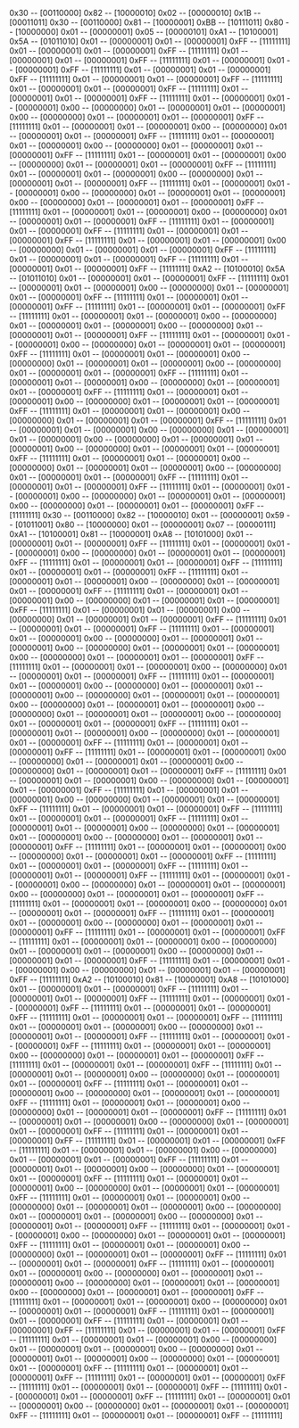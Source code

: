 0x30 -- [00110000]
0x82 -- [10000010]
0x02 -- [00000010]
0x1B -- [00011011]
0x30 -- [00110000]
0x81 -- [10000001]
0xBB -- [10111011]
0x80 -- [10000000]
0x01 -- [00000001]
0x05 -- [00000101]
0xA1 -- [10100001]
0x5A -- [01011010]
0x01 -- [00000001]
0x01 -- [00000001]
0xFF -- [11111111]
0x01 -- [00000001]
0x01 -- [00000001]
0xFF -- [11111111]
0x01 -- [00000001]
0x01 -- [00000001]
0xFF -- [11111111]
0x01 -- [00000001]
0x01 -- [00000001]
0xFF -- [11111111]
0x01 -- [00000001]
0x01 -- [00000001]
0xFF -- [11111111]
0x01 -- [00000001]
0x01 -- [00000001]
0xFF -- [11111111]
0x01 -- [00000001]
0x01 -- [00000001]
0xFF -- [11111111]
0x01 -- [00000001]
0x01 -- [00000001]
0xFF -- [11111111]
0x01 -- [00000001]
0x01 -- [00000001]
0x00 -- [00000000]
0x01 -- [00000001]
0x01 -- [00000001]
0x00 -- [00000000]
0x01 -- [00000001]
0x01 -- [00000001]
0xFF -- [11111111]
0x01 -- [00000001]
0x01 -- [00000001]
0x00 -- [00000000]
0x01 -- [00000001]
0x01 -- [00000001]
0xFF -- [11111111]
0x01 -- [00000001]
0x01 -- [00000001]
0x00 -- [00000000]
0x01 -- [00000001]
0x01 -- [00000001]
0xFF -- [11111111]
0x01 -- [00000001]
0x01 -- [00000001]
0x00 -- [00000000]
0x01 -- [00000001]
0x01 -- [00000001]
0xFF -- [11111111]
0x01 -- [00000001]
0x01 -- [00000001]
0x00 -- [00000000]
0x01 -- [00000001]
0x01 -- [00000001]
0xFF -- [11111111]
0x01 -- [00000001]
0x01 -- [00000001]
0x00 -- [00000000]
0x01 -- [00000001]
0x01 -- [00000001]
0x00 -- [00000000]
0x01 -- [00000001]
0x01 -- [00000001]
0xFF -- [11111111]
0x01 -- [00000001]
0x01 -- [00000001]
0x00 -- [00000000]
0x01 -- [00000001]
0x01 -- [00000001]
0xFF -- [11111111]
0x01 -- [00000001]
0x01 -- [00000001]
0xFF -- [11111111]
0x01 -- [00000001]
0x01 -- [00000001]
0xFF -- [11111111]
0x01 -- [00000001]
0x01 -- [00000001]
0x00 -- [00000000]
0x01 -- [00000001]
0x01 -- [00000001]
0xFF -- [11111111]
0x01 -- [00000001]
0x01 -- [00000001]
0xFF -- [11111111]
0x01 -- [00000001]
0x01 -- [00000001]
0xFF -- [11111111]
0xA2 -- [10100010]
0x5A -- [01011010]
0x01 -- [00000001]
0x01 -- [00000001]
0xFF -- [11111111]
0x01 -- [00000001]
0x01 -- [00000001]
0x00 -- [00000000]
0x01 -- [00000001]
0x01 -- [00000001]
0xFF -- [11111111]
0x01 -- [00000001]
0x01 -- [00000001]
0xFF -- [11111111]
0x01 -- [00000001]
0x01 -- [00000001]
0xFF -- [11111111]
0x01 -- [00000001]
0x01 -- [00000001]
0x00 -- [00000000]
0x01 -- [00000001]
0x01 -- [00000001]
0x00 -- [00000000]
0x01 -- [00000001]
0x01 -- [00000001]
0xFF -- [11111111]
0x01 -- [00000001]
0x01 -- [00000001]
0x00 -- [00000000]
0x01 -- [00000001]
0x01 -- [00000001]
0xFF -- [11111111]
0x01 -- [00000001]
0x01 -- [00000001]
0x00 -- [00000000]
0x01 -- [00000001]
0x01 -- [00000001]
0x00 -- [00000000]
0x01 -- [00000001]
0x01 -- [00000001]
0xFF -- [11111111]
0x01 -- [00000001]
0x01 -- [00000001]
0x00 -- [00000000]
0x01 -- [00000001]
0x01 -- [00000001]
0xFF -- [11111111]
0x01 -- [00000001]
0x01 -- [00000001]
0x00 -- [00000000]
0x01 -- [00000001]
0x01 -- [00000001]
0xFF -- [11111111]
0x01 -- [00000001]
0x01 -- [00000001]
0x00 -- [00000000]
0x01 -- [00000001]
0x01 -- [00000001]
0xFF -- [11111111]
0x01 -- [00000001]
0x01 -- [00000001]
0x00 -- [00000000]
0x01 -- [00000001]
0x01 -- [00000001]
0x00 -- [00000000]
0x01 -- [00000001]
0x01 -- [00000001]
0x00 -- [00000000]
0x01 -- [00000001]
0x01 -- [00000001]
0xFF -- [11111111]
0x01 -- [00000001]
0x01 -- [00000001]
0x00 -- [00000000]
0x01 -- [00000001]
0x01 -- [00000001]
0x00 -- [00000000]
0x01 -- [00000001]
0x01 -- [00000001]
0xFF -- [11111111]
0x01 -- [00000001]
0x01 -- [00000001]
0xFF -- [11111111]
0x01 -- [00000001]
0x01 -- [00000001]
0x00 -- [00000000]
0x01 -- [00000001]
0x01 -- [00000001]
0x00 -- [00000000]
0x01 -- [00000001]
0x01 -- [00000001]
0xFF -- [11111111]
0x30 -- [00110000]
0x82 -- [10000010]
0x01 -- [00000001]
0x59 -- [01011001]
0x80 -- [10000000]
0x01 -- [00000001]
0x07 -- [00000111]
0xA1 -- [10100001]
0x81 -- [10000001]
0xA8 -- [10101000]
0x01 -- [00000001]
0x01 -- [00000001]
0xFF -- [11111111]
0x01 -- [00000001]
0x01 -- [00000001]
0x00 -- [00000000]
0x01 -- [00000001]
0x01 -- [00000001]
0xFF -- [11111111]
0x01 -- [00000001]
0x01 -- [00000001]
0xFF -- [11111111]
0x01 -- [00000001]
0x01 -- [00000001]
0xFF -- [11111111]
0x01 -- [00000001]
0x01 -- [00000001]
0x00 -- [00000000]
0x01 -- [00000001]
0x01 -- [00000001]
0xFF -- [11111111]
0x01 -- [00000001]
0x01 -- [00000001]
0x00 -- [00000000]
0x01 -- [00000001]
0x01 -- [00000001]
0xFF -- [11111111]
0x01 -- [00000001]
0x01 -- [00000001]
0x00 -- [00000000]
0x01 -- [00000001]
0x01 -- [00000001]
0xFF -- [11111111]
0x01 -- [00000001]
0x01 -- [00000001]
0xFF -- [11111111]
0x01 -- [00000001]
0x01 -- [00000001]
0x00 -- [00000000]
0x01 -- [00000001]
0x01 -- [00000001]
0x00 -- [00000000]
0x01 -- [00000001]
0x01 -- [00000001]
0x00 -- [00000000]
0x01 -- [00000001]
0x01 -- [00000001]
0xFF -- [11111111]
0x01 -- [00000001]
0x01 -- [00000001]
0x00 -- [00000000]
0x01 -- [00000001]
0x01 -- [00000001]
0xFF -- [11111111]
0x01 -- [00000001]
0x01 -- [00000001]
0x00 -- [00000000]
0x01 -- [00000001]
0x01 -- [00000001]
0x00 -- [00000000]
0x01 -- [00000001]
0x01 -- [00000001]
0x00 -- [00000000]
0x01 -- [00000001]
0x01 -- [00000001]
0x00 -- [00000000]
0x01 -- [00000001]
0x01 -- [00000001]
0x00 -- [00000000]
0x01 -- [00000001]
0x01 -- [00000001]
0xFF -- [11111111]
0x01 -- [00000001]
0x01 -- [00000001]
0x00 -- [00000000]
0x01 -- [00000001]
0x01 -- [00000001]
0xFF -- [11111111]
0x01 -- [00000001]
0x01 -- [00000001]
0xFF -- [11111111]
0x01 -- [00000001]
0x01 -- [00000001]
0x00 -- [00000000]
0x01 -- [00000001]
0x01 -- [00000001]
0x00 -- [00000000]
0x01 -- [00000001]
0x01 -- [00000001]
0xFF -- [11111111]
0x01 -- [00000001]
0x01 -- [00000001]
0x00 -- [00000000]
0x01 -- [00000001]
0x01 -- [00000001]
0xFF -- [11111111]
0x01 -- [00000001]
0x01 -- [00000001]
0x00 -- [00000000]
0x01 -- [00000001]
0x01 -- [00000001]
0xFF -- [11111111]
0x01 -- [00000001]
0x01 -- [00000001]
0xFF -- [11111111]
0x01 -- [00000001]
0x01 -- [00000001]
0xFF -- [11111111]
0x01 -- [00000001]
0x01 -- [00000001]
0x00 -- [00000000]
0x01 -- [00000001]
0x01 -- [00000001]
0x00 -- [00000000]
0x01 -- [00000001]
0x01 -- [00000001]
0xFF -- [11111111]
0x01 -- [00000001]
0x01 -- [00000001]
0x00 -- [00000000]
0x01 -- [00000001]
0x01 -- [00000001]
0xFF -- [11111111]
0x01 -- [00000001]
0x01 -- [00000001]
0xFF -- [11111111]
0x01 -- [00000001]
0x01 -- [00000001]
0xFF -- [11111111]
0x01 -- [00000001]
0x01 -- [00000001]
0x00 -- [00000000]
0x01 -- [00000001]
0x01 -- [00000001]
0x00 -- [00000000]
0x01 -- [00000001]
0x01 -- [00000001]
0xFF -- [11111111]
0x01 -- [00000001]
0x01 -- [00000001]
0x00 -- [00000000]
0x01 -- [00000001]
0x01 -- [00000001]
0xFF -- [11111111]
0x01 -- [00000001]
0x01 -- [00000001]
0x00 -- [00000000]
0x01 -- [00000001]
0x01 -- [00000001]
0xFF -- [11111111]
0x01 -- [00000001]
0x01 -- [00000001]
0xFF -- [11111111]
0x01 -- [00000001]
0x01 -- [00000001]
0x00 -- [00000000]
0x01 -- [00000001]
0x01 -- [00000001]
0x00 -- [00000000]
0x01 -- [00000001]
0x01 -- [00000001]
0xFF -- [11111111]
0x01 -- [00000001]
0x01 -- [00000001]
0x00 -- [00000000]
0x01 -- [00000001]
0x01 -- [00000001]
0xFF -- [11111111]
0xA2 -- [10100010]
0x81 -- [10000001]
0xA8 -- [10101000]
0x01 -- [00000001]
0x01 -- [00000001]
0xFF -- [11111111]
0x01 -- [00000001]
0x01 -- [00000001]
0xFF -- [11111111]
0x01 -- [00000001]
0x01 -- [00000001]
0xFF -- [11111111]
0x01 -- [00000001]
0x01 -- [00000001]
0xFF -- [11111111]
0x01 -- [00000001]
0x01 -- [00000001]
0xFF -- [11111111]
0x01 -- [00000001]
0x01 -- [00000001]
0x00 -- [00000000]
0x01 -- [00000001]
0x01 -- [00000001]
0xFF -- [11111111]
0x01 -- [00000001]
0x01 -- [00000001]
0xFF -- [11111111]
0x01 -- [00000001]
0x01 -- [00000001]
0x00 -- [00000000]
0x01 -- [00000001]
0x01 -- [00000001]
0xFF -- [11111111]
0x01 -- [00000001]
0x01 -- [00000001]
0xFF -- [11111111]
0x01 -- [00000001]
0x01 -- [00000001]
0x00 -- [00000000]
0x01 -- [00000001]
0x01 -- [00000001]
0xFF -- [11111111]
0x01 -- [00000001]
0x01 -- [00000001]
0x00 -- [00000000]
0x01 -- [00000001]
0x01 -- [00000001]
0xFF -- [11111111]
0x01 -- [00000001]
0x01 -- [00000001]
0x00 -- [00000000]
0x01 -- [00000001]
0x01 -- [00000001]
0xFF -- [11111111]
0x01 -- [00000001]
0x01 -- [00000001]
0x00 -- [00000000]
0x01 -- [00000001]
0x01 -- [00000001]
0xFF -- [11111111]
0x01 -- [00000001]
0x01 -- [00000001]
0xFF -- [11111111]
0x01 -- [00000001]
0x01 -- [00000001]
0xFF -- [11111111]
0x01 -- [00000001]
0x01 -- [00000001]
0x00 -- [00000000]
0x01 -- [00000001]
0x01 -- [00000001]
0xFF -- [11111111]
0x01 -- [00000001]
0x01 -- [00000001]
0x00 -- [00000000]
0x01 -- [00000001]
0x01 -- [00000001]
0xFF -- [11111111]
0x01 -- [00000001]
0x01 -- [00000001]
0x00 -- [00000000]
0x01 -- [00000001]
0x01 -- [00000001]
0xFF -- [11111111]
0x01 -- [00000001]
0x01 -- [00000001]
0x00 -- [00000000]
0x01 -- [00000001]
0x01 -- [00000001]
0x00 -- [00000000]
0x01 -- [00000001]
0x01 -- [00000001]
0x00 -- [00000000]
0x01 -- [00000001]
0x01 -- [00000001]
0xFF -- [11111111]
0x01 -- [00000001]
0x01 -- [00000001]
0x00 -- [00000000]
0x01 -- [00000001]
0x01 -- [00000001]
0xFF -- [11111111]
0x01 -- [00000001]
0x01 -- [00000001]
0x00 -- [00000000]
0x01 -- [00000001]
0x01 -- [00000001]
0xFF -- [11111111]
0x01 -- [00000001]
0x01 -- [00000001]
0xFF -- [11111111]
0x01 -- [00000001]
0x01 -- [00000001]
0x00 -- [00000000]
0x01 -- [00000001]
0x01 -- [00000001]
0x00 -- [00000000]
0x01 -- [00000001]
0x01 -- [00000001]
0x00 -- [00000000]
0x01 -- [00000001]
0x01 -- [00000001]
0xFF -- [11111111]
0x01 -- [00000001]
0x01 -- [00000001]
0x00 -- [00000000]
0x01 -- [00000001]
0x01 -- [00000001]
0xFF -- [11111111]
0x01 -- [00000001]
0x01 -- [00000001]
0xFF -- [11111111]
0x01 -- [00000001]
0x01 -- [00000001]
0xFF -- [11111111]
0x01 -- [00000001]
0x01 -- [00000001]
0xFF -- [11111111]
0x01 -- [00000001]
0x01 -- [00000001]
0x00 -- [00000000]
0x01 -- [00000001]
0x01 -- [00000001]
0x00 -- [00000000]
0x01 -- [00000001]
0x01 -- [00000001]
0x00 -- [00000000]
0x01 -- [00000001]
0x01 -- [00000001]
0xFF -- [11111111]
0x01 -- [00000001]
0x01 -- [00000001]
0xFF -- [11111111]
0x01 -- [00000001]
0x01 -- [00000001]
0xFF -- [11111111]
0x01 -- [00000001]
0x01 -- [00000001]
0xFF -- [11111111]
0x01 -- [00000001]
0x01 -- [00000001]
0xFF -- [11111111]
0x01 -- [00000001]
0x01 -- [00000001]
0x00 -- [00000000]
0x01 -- [00000001]
0x01 -- [00000001]
0xFF -- [11111111]
0x01 -- [00000001]
0x01 -- [00000001]
0xFF -- [11111111]
